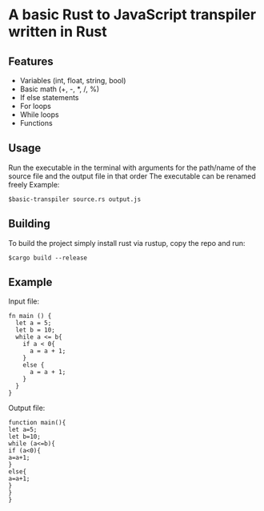 # A basic Rust to JavaScript transpiler  written in Rust
## Features 
- Variables (int, float, string, bool)
- Basic math  (+, -, *, /, %)
- If else statements
- For loops
- While loops
- Functions
## Usage
Run the executable in the terminal  with arguments for the path/name of the source file and the output file in that order
The executable can be renamed freely
Example:

    $basic-transpiler source.rs output.js
## Building
To build the project simply install rust via rustup, copy the repo and run:

    $cargo build --release
## Example
Input file:

    fn main () {
      let a = 5;
      let b = 10;
      while a <= b{
        if a < 0{
          a = a + 1;
        }
        else {
          a = a + 1;
        }
      } 
    }
Output file:

    function main(){                                                                              
    let a=5;                                                                                      
    let b=10;                                                                                     
    while (a<=b){                                                                                 
    if (a<0){                                                                                     
    a=a+1;                                                                                        
    }                                                                                             
    else{                                                                                         
    a=a+1;                                                                                        
    }                                                                                             
    }                                                                                             
    }

